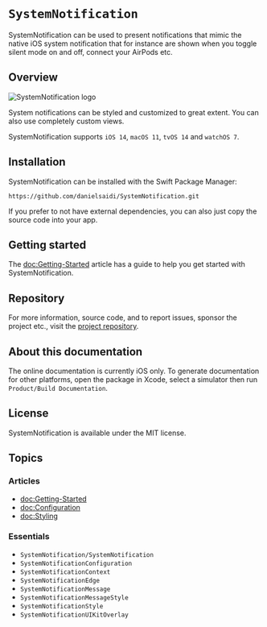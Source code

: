 # ``SystemNotification``

SystemNotification can be used to present notifications that mimic the native iOS system notification that for instance are shown when you toggle silent mode on and off, connect your AirPods etc.



## Overview

![SystemNotification logo](Logo.png)

System notifications can be styled and customized to great extent. You can also use completely custom views.

SystemNotification supports `iOS 14`, `macOS 11`, `tvOS 14` and `watchOS 7`.



## Installation

SystemNotification can be installed with the Swift Package Manager:

```
https://github.com/danielsaidi/SystemNotification.git
```

If you prefer to not have external dependencies, you can also just copy the source code into your app.



## Getting started

The <doc:Getting-Started> article has a guide to help you get started with SystemNotification.



## Repository

For more information, source code, and to report issues, sponsor the project etc., visit the [project repository](https://github.com/danielsaidi/SystemNotification).



## About this documentation

The online documentation is currently iOS only. To generate documentation for other platforms, open the package in Xcode, select a simulator then run `Product/Build Documentation`.



## License

SystemNotification is available under the MIT license.



## Topics

### Articles

- <doc:Getting-Started>
- <doc:Configuration>
- <doc:Styling>

### Essentials

- ``SystemNotification/SystemNotification``
- ``SystemNotificationConfiguration``
- ``SystemNotificationContext``
- ``SystemNotificationEdge``
- ``SystemNotificationMessage``
- ``SystemNotificationMessageStyle``
- ``SystemNotificationStyle`` 
- ``SystemNotificationUIKitOverlay`` 
